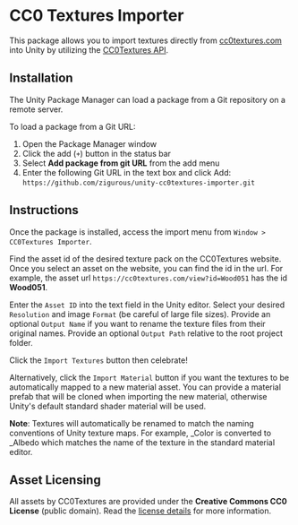 # CC0 Textures Importer

This package allows you to import textures directly from [cc0textures.com](https://cc0textures.com/) into Unity by utilizing the [CC0Textures API](https://help.cc0textures.com/doku.php?id=api_v1:start).

## Installation

The Unity Package Manager can load a package from a Git repository on a remote server.

To load a package from a Git URL:

1. Open the Package Manager window
2. Click the add (`+`) button in the status bar
3. Select **Add package from git URL** from the add menu
4. Enter the following Git URL in the text box and click Add:
   `https://github.com/zigurous/unity-cc0textures-importer.git`

## Instructions

Once the package is installed, access the import menu from `Window > CC0Textures Importer`.

Find the asset id of the desired texture pack on the CC0Textures website. Once you select an asset on the website, you can find the id in the url. For example, the asset url `https://cc0textures.com/view?id=Wood051` has the id **Wood051**.

Enter the `Asset ID` into the text field in the Unity editor. Select your desired `Resolution` and image `Format` (be careful of large file sizes). Provide an optional `Output Name` if you want to rename the texture files from their original names. Provide an optional `Output Path` relative to the root project folder.

Click the `Import Textures` button then celebrate!

Alternatively, click the `Import Material` button if you want the textures to be automatically mapped to a new material asset. You can provide a material prefab that will be cloned when importing the new material, otherwise Unity's default standard shader material will be used.

**Note**: Textures will automatically be renamed to match the naming conventions of Unity texture maps. For example, _Color is converted to _Albedo which matches the name of the texture in the standard material editor.

## Asset Licensing

All assets by CC0Textures are provided under the **Creative Commons CC0 License** (public domain). Read the [license details](https://help.cc0textures.com/doku.php?id=website:license) for more information.
